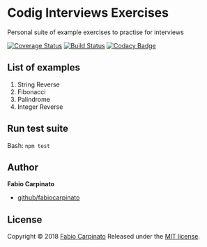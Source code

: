 # Codig Interviews Exercises

Personal suite of example exercises to practise for interviews

[![Coverage Status](https://coveralls.io/repos/github/fbcarpinato/ci-examples/badge.svg?branch=master)](https://coveralls.io/github/fbcarpinato/ci-examples?branch=master)
[![Build Status](https://travis-ci.org/fbcarpinato/ci-examples.svg?branch=master)](https://travis-ci.org/fbcarpinato/ci-examples)
[![Codacy Badge](https://api.codacy.com/project/badge/Grade/916747782afd42b3b58c4e383dc3dfa4)](https://www.codacy.com/app/fabiocarpinato/ci-examples?utm_source=github.com&utm_medium=referral&utm_content=fbcarpinato/ci-examples&utm_campaign=Badge_Grade)

## List of examples

1. String Reverse
2. Fibonacci
3. Palindrome
4. Integer Reverse

## Run test suite

Bash: `npm test`

## Author

**Fabio Carpinato**

- [github/fabiocarpinato](https://github.com/fbcarpinato)

## License

Copyright © 2018 [Fabio Carpinato](https://github.com/fbcarpinato) Released
under the
[MIT license](https://github.com/fbcarpinato/ci-examples/blob/master/LICENSE).
